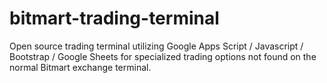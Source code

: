 # bitmart-trading-terminal
Open source trading terminal utilizing Google Apps Script / Javascript / Bootstrap / Google Sheets for specialized trading options not found on the normal Bitmart exchange terminal.
